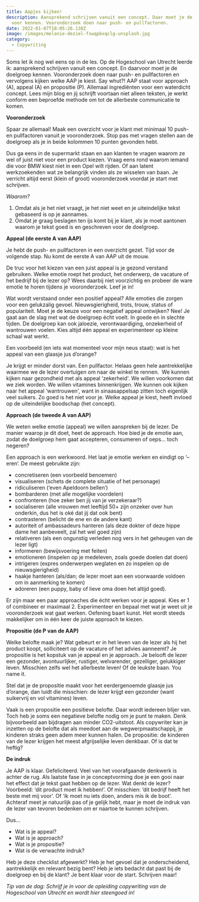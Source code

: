 ```yaml
---
title: Aapjes kijken!
description: Aansprekend schrijven vanuit een concept. Daar moet je de doelgroep
  voor kennen. Vooronderzoek doen naar push- en pullfactoren.
date: 2022-01-07T18:05:26.138Z
image: /images/melanie-deziel-fswqpbxqclg-unsplash.jpg
category:
  - Copywriting
---
```

Soms let ik nog wel eens op in de les. Op de Hogeschool van Utrecht leerde ik: aansprekend schrijven vanuit een concept. En daarvoor moet je de doelgroep kennen. Vooronderzoek doen naar push- en pullfactoren en vervolgens kijken welke AAP je kiest. Say whut?! AAP staat voor approach (A), appeal (A) en propositie (P). Allemaal ingrediënten voor een waterdicht concept. Lees mijn blog en jij schrijft voortaan niet alleen teksten, je werkt conform een beproefde methode om tot de allerbeste communicatie te komen. 

**Vooronderzoek** 

Spaar ze allemaal! Maak een overzicht voor je klant met minimaal 10 push- en pullfactoren vanuit je vooronderzoek. Stop pas met vragen stellen aan de doelgroep als je in beide kolommen 10 punten gevonden hebt.  

Dus ga eens in de supermarkt staan en aan klanten te vragen waarom ze wel of juist niet voor een product kiezen. Vraag eens rond waarom iemand die voor BMW kiest niet in een Opel wilt rijden. Of aan latent werkzoekenden wat ze belangrijk vinden als ze wisselen van baan. Je verricht altijd eerst (klein of groot) vooronderzoek voordat je start met schrijven.  

*Waarom?*

1. Omdat als je het niet vraagt, je het niet weet en je uiteindelijke tekst gebaseerd is op je aannames.
2. Omdat je graag beslagen ten ijs komt bij je klant, als je moet aantonen waarom je tekst goed is en geschreven voor de doelgroep.

**Appeal (de eerste A van AAP)**

Je hebt de push- en pullfactoren in een overzicht gezet. Tijd voor de volgende stap. Nu komt de eerste A van AAP uit de mouw.  

De truc voor het kiezen van een juist appeal is je gezond verstand gebruiken. Welke emotie roept het product, het onderwerp, de vacature of het bedrijf bij de lezer op? Wees daarbij niet voorzichtig en probeer de ware emotie te horen tijdens je vooronderzoek. Leef je in!  

Wat wordt verstaand onder een positief appeal? Alle emoties die zorgen voor een gelukzalig gevoel. Nieuwsgierigheid, trots, trouw, status of populariteit. Moet je de keuze voor een negatief appeal ontwijken? Nee! Je gaat aan de slag met wat de doelgroep écht voelt. In goede en in slechte tijden. De doelgroep kan ook jaloezie, verontwaardiging, onzekerheid of wantrouwen voelen. Kies altijd één appeal en experimenteer op kleine schaal wat werkt. 

Een voorbeeld (en iets wat momenteel voor mijn neus staat): wat is het appeal van een glaasje jus d’orange?  

Je krijgt er minder dorst van. Een pullfactor. Helaas geen hele aantrekkelijke waarmee we de lezer overtuigen om naar de winkel te rennen.  We kunnen kijken naar gezondheid met als appeal ‘zekerheid'. We willen voorkomen dat we ziek worden. We willen vitamines binnenkrijgen. We kunnen ook kijken naar het appeal ‘wantrouwen', want in sinaasappelsap zitten toch eigenlijk veel suikers. Zo goed is het niet voor je. Welke appeal je kiest, heeft invloed op de uiteindelijke boodschap (het concept).  

**Approach (de tweede A van AAP)** 

We weten welke emotie (appeal) we willen aanspreken bij de lezer. De manier waarop je dit doet, heet de approach. Hoe bied je de emotie aan, zodat de doelgroep hem gaat accepteren, consumeren of oeps... toch negeren?  

Een approach is een werkwoord. Het laat je emotie werken en eindigt op ‘–eren’. De meest gebruikte zijn:

* concretiseren (een voorbeeld benoemen)
* visualiseren (schets de complete situatie of het personage)
* ridiculiseren (‘even Apeldoorn bellen’)
* bombarderen (met alle mogelijke voordelen)
* confronteren (hoe zeker ben jij van je verzekeraar?)
* socialiseren (alle vrouwen met leeftijd 50+ zijn onzeker over hun onderkin, dus het is oké dat jij dat ook bent)
* contrasteren (belicht de ene en de andere kant)
* autoriteit of ambassadeurs hanteren (als deze dokter of deze hippe dame het aanbeveelt, zal het wel goed zijn)
* relativeren (als een ongunstig verleden nog vers in het geheugen van de lezer ligt)
* informeren (bewijsvoering met feiten)
* emotioneren (inspelen op je medeleven, zoals goede doelen dat doen)
* intrigeren (expres onderwerpen weglaten en zo inspelen op de nieuwsgierigheid)
* haakje hanteren (als/dan; de lezer moet aan een voorwaarde voldoen om in aanmerking te komen)
* adoreren (een puppy, baby of lieve oma doen het altijd goed).

Er zijn maar een paar approaches die écht werken voor je appeal. Kies er 1 of combineer er maximaal 2. Experimenteer en bepaal met wat je weet uit je vooronderzoek wat gaat werken. Oefening baart kunst. Het wordt steeds makkelijker om in één keer de juiste approach te kiezen.   

**Propositie (de P van de AAP)** 

Welke belofte maak je? Wat gebeurt er in het leven van de lezer als hij het product koopt, solliciteert op de vacature of het advies aanneemt? Je propositie is het kopstuk van je appeal en je approach. Je belooft de lezer een gezonder, avontuurlijker, rustiger, welvarender, gezelliger, gelukkiger leven. Misschien zelfs wel het allerbeste leven! Of de leukste baan. You name it. 

Stel dat je de propositie maakt voor het eerdergenoemde glaasje jus d’orange, dan luidt die misschien: de lezer krijgt een gezonder (want suikervrij en vol vitamines) leven. 

Vaak is een propositie een positieve belofte. Daar wordt iedereen blijer van. Toch heb je soms een negatieve belofte nodig om je punt te maken. Denk bijvoorbeeld aan bijdragen aan minder CO2-uitstoot. Als copywriter kan je inzetten op de belofte dat als meedoet aan de wegwerpmaatschappij, je kinderen straks geen adem meer kunnen halen. De propositie: de kinderen van de lezer krijgen het meest afgrijselijke leven denkbaar. Of is dat te heftig?

**De indruk** 

Je AAP is klaar. Gefeliciteerd. Veel van het voorafgaande denkwerk is achter de rug. Als laatste fase in je conceptvorming doe je een gooi naar het effect dat je tekst gaat hebben op de lezer. Wat denkt de lezer? Voorbeeld: ‘dit product moet ik hebben!’. Of misschien: ‘dit bedrijf heeft het beste met mij voor’. Of ‘ik moet nu iets doen, anders mis ik de boot’. Achteraf meet je natuurlijk pas of je gelijk hebt, maar je moet de indruk van de lezer van tevoren bedenken om er naartoe te kunnen schrijven.  

Dus... 

* Wat is je appeal? 
* Wat is je approach? 
* Wat is je propositie? 
* Wat is de verwachte indruk? 

Heb je deze checklist afgewerkt? Heb je het gevoel dat je onderscheidend, aantrekkelijk en relevant bezig bent? Heb je iets bedacht dat past bij de doelgroep en bij de klant? Je bent klaar voor de start. Schrijven maar!  

*Tip van de dag: Schrijf je in voor de opleiding copywriting van de Hogeschool van Utrecht en wordt hier steengoed in!*